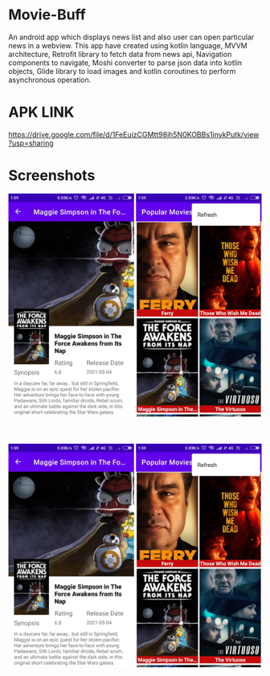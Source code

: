 # Movie-Buff
An android app which displays news list and also user can open particular news in a webview.
This app have created using kotlin language, MVVM architecture, Retrofit library to fetch data from news api, Navigation components to navigate, Moshi converter to parse json data into kotlin objects, Glide library to load images and kotlin coroutines to perform asynchronous operation.

# APK LINK
https://drive.google.com/file/d/1FeEuizCGMtt98jh5N0KOBBs1inykPutk/view?usp=sharing


# Screenshots

<div class="row">
      <img src="https://raw.githubusercontent.com/sanjay45/Movie-Buff/main/screenshots/movie_details.jpg" width="250">
      <img src="https://raw.githubusercontent.com/sanjay45/Movie-Buff/main/screenshots/refresh_data.jpg" width="250">
      
</div>
<br>
<br>
<br>
<div class="row">
      <img src="https://raw.githubusercontent.com/sanjay45/Movie-Buff/main/screenshots/movie_details.jpg" width="250">
      <img src="https://raw.githubusercontent.com/sanjay45/Movie-Buff/main/screenshots/refresh_data.jpg" width="250">
</div>


